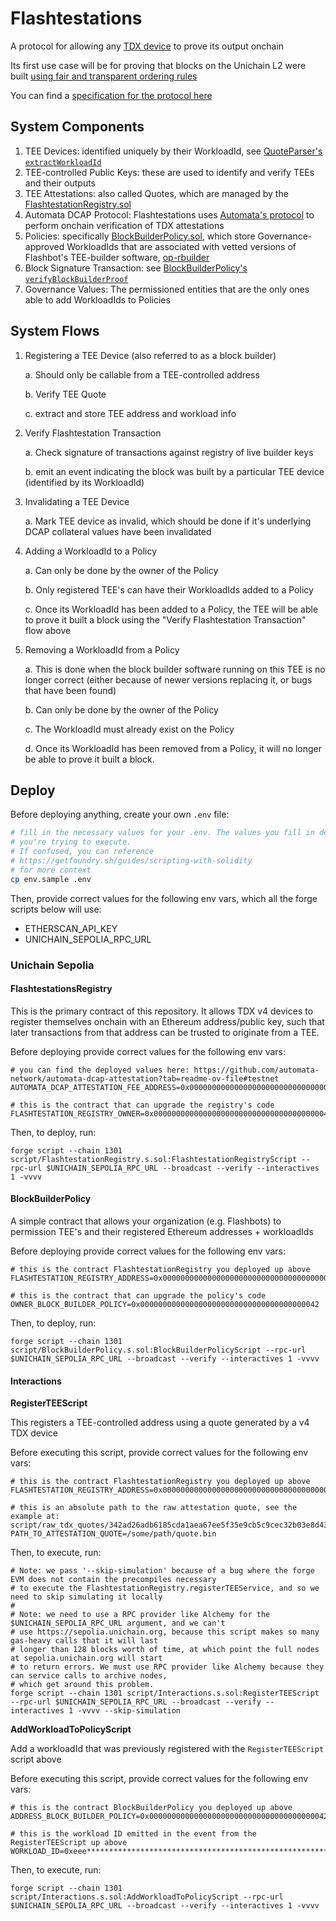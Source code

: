 # Flashtestations

A protocol for allowing any [TDX device](https://collective.flashbots.net/t/building-secure-ethereum-blocks-on-minimal-intel-tdx-confidential-vms/3795) to prove its output onchain

Its first use case will be for proving that blocks on the Unichain L2 were built [using fair and transparent ordering rules](https://blog.uniswap.org/rollup-boost-is-live-on-unichain)

You can find a [specification for the protocol here](https://github.com/flashbots/rollup-boost/blob/main/specs/flashtestations.md)

## System Components

1. TEE Devices: identified uniquely by their WorkloadId, see [QuoteParser's `extractWorkloadId`](src/utils/QuoteParser.sol)
1. TEE-controlled Public Keys: these are used to identify and verify TEEs and their outputs
1. TEE Attestations: also called Quotes, which are managed by the [FlashtestationRegistry.sol](src/FlashtestationRegistry.sol)
1. Automata DCAP Protocol: Flashtestations uses [Automata's protocol](https://github.com/automata-network/automata-dcap-attestation) to perform onchain verification of TDX attestations
1. Policies: specifically [BlockBuilderPolicy.sol](src/BlockBuilderPolicy.sol), which store Governance-approved WorkloadIds that are associated with vetted versions of Flashbot's TEE-builder software, [op-rbuilder](https://github.com/flashbots/rbuilder/blob/08f6ece0f270c15653a0f19ca9cbd86d332ea78c/crates/op-rbuilder/README.md?plain=1)
1. Block Signature Transaction: see [BlockBuilderPolicy's `verifyBlockBuilderProof`](src/utils/QuoteParser.sol)
1. Governance Values: The permissioned entities that are the only ones able to add WorkloadIds to Policies

## System Flows

1. Registering a TEE Device (also referred to as a block builder)

   a. Should only be callable from a TEE-controlled address

   b. Verify TEE Quote

   c. extract and store TEE address and workload info

1. Verify Flashtestation Transaction

   a. Check signature of transactions against registry of live builder keys

   b. emit an event indicating the block was built by a particular TEE device (identified by its WorkloadId)

1. Invalidating a TEE Device

   a. Mark TEE device as invalid, which should be done if it's underlying DCAP collateral values have been invalidated

1. Adding a WorkloadId to a Policy

   a. Can only be done by the owner of the Policy

   b. Only registered TEE's can have their WorkloadIds added to a Policy

   c. Once its WorkloadId has been added to a Policy, the TEE will be able to prove it built a block using the "Verify Flashtestation Transaction" flow above

1. Removing a WorkloadId from a Policy

   a. This is done when the block builder software running on this TEE is no longer correct (either because of newer versions replacing it, or bugs that have been found)

   b. Can only be done by the owner of the Policy

   c. The WorkloadId must already exist on the Policy

   d. Once its WorkloadId has been removed from a Policy, it will no longer be able to prove it built a block.

## Deploy

Before deploying anything, create your own `.env` file:

```bash
# fill in the necessary values for your .env. The values you fill in depend on the script that
# you're trying to execute.
# If confused, you can reference
# https://getfoundry.sh/guides/scripting-with-solidity
# for more context
cp env.sample .env
```

Then, provide correct values for the following env vars, which all the forge scripts below will use:

- ETHERSCAN_API_KEY
- UNICHAIN_SEPOLIA_RPC_URL

### Unichain Sepolia

#### FlashtestationsRegistry

This is the primary contract of this repository. It allows TDX v4 devices to register themselves onchain with an Ethereum address/public key, such that later transactions from that address can be trusted to originate from a TEE.

Before deploying provide correct values for the following env vars:

```
# you can find the deployed values here: https://github.com/automata-network/automata-dcap-attestation?tab=readme-ov-file#testnet
AUTOMATA_DCAP_ATTESTATION_FEE_ADDRESS=0x0000000000000000000000000000000000000042

# this is the contract that can upgrade the registry's code
FLASHTESTATION_REGISTRY_OWNER=0x0000000000000000000000000000000000000042
```

Then, to deploy, run:

```
forge script --chain 1301 script/FlashtestationRegistry.s.sol:FlashtestationRegistryScript --rpc-url $UNICHAIN_SEPOLIA_RPC_URL --broadcast --verify --interactives 1 -vvvv
```

#### BlockBuilderPolicy

A simple contract that allows your organization (e.g. Flashbots) to permission TEE's and their registered Ethereum addresses + workloadIds

Before deploying provide correct values for the following env vars:

```
# this is the contract FlashtestationRegistry you deployed up above
FLASHTESTATION_REGISTRY_ADDRESS=0x0000000000000000000000000000000000000042

# this is the contract that can upgrade the policy's code
OWNER_BLOCK_BUILDER_POLICY=0x0000000000000000000000000000000000000042
```

Then, to deploy, run:

```
forge script --chain 1301 script/BlockBuilderPolicy.s.sol:BlockBuilderPolicyScript --rpc-url $UNICHAIN_SEPOLIA_RPC_URL --broadcast --verify --interactives 1 -vvvv
```

#### Interactions

**RegisterTEEScript**

This registers a TEE-controlled address using a quote generated by a v4 TDX device

Before executing this script, provide correct values for the following env vars:

```
# this is the contract FlashtestationRegistry you deployed up above
FLASHTESTATION_REGISTRY_ADDRESS=0x0000000000000000000000000000000000000042

# this is an absolute path to the raw attestation quote, see the example at: script/raw_tdx_quotes/342ad26adb6185cda1aea67ee5f35e9cb5c9cec32b03e8d4382492ca35d53331e906b20edbe46d9337b7b2b2248c633cc2a3aeb3a0ce480dd22b5950860c8a2c
PATH_TO_ATTESTATION_QUOTE=/some/path/quote.bin
```

Then, to execute, run:

```
# Note: we pass '--skip-simulation' because of a bug where the forge EVM does not contain the precompiles necessary
# to execute the FlashtestationRegistry.registerTEEService, and so we need to skip simulating it locally
#
# Note: we need to use a RPC provider like Alchemy for the $UNICHAIN_SEPOLIA_RPC_URL argument, and we can't
# use https://sepolia.unichain.org, because this script makes so many gas-heavy calls that it will last
# longer than 128 blocks worth of time, at which point the full nodes at sepolia.unichain.org will start
# to return errors. We must use RPC provider like Alchemy because they can service calls to archive nodes,
# which get around this problem.
forge script --chain 1301 script/Interactions.s.sol:RegisterTEEScript --rpc-url $UNICHAIN_SEPOLIA_RPC_URL --broadcast --verify --interactives 1 -vvvv --skip-simulation
```

**AddWorkloadToPolicyScript**

Add a workloadId that was previously registered with the `RegisterTEEScript` script above

Before executing this script, provide correct values for the following env vars:

```
# this is the contract BlockBuilderPolicy you deployed up above
ADDRESS_BLOCK_BUILDER_POLICY=0x0000000000000000000000000000000000000042

# this is the workload ID emitted in the event from the RegisterTEEScript up above
WORKLOAD_ID=0xeee********************************************************9164e
```

Then, to execute, run:

```
forge script --chain 1301 script/Interactions.s.sol:AddWorkloadToPolicyScript --rpc-url $UNICHAIN_SEPOLIA_RPC_URL --broadcast --verify --interactives 1 -vvvv
```
